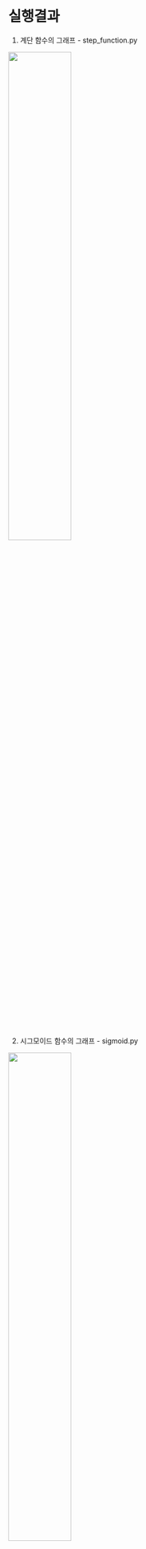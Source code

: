 # 실행결과
1. 계단 함수의 그래프 - step_function.py
<img src='https://user-images.githubusercontent.com/53163222/93405954-70a1fa80-f8c9-11ea-9f3a-c38db7594e4f.png' width='50%'>

2. 시그모이드 함수의 그래프 - sigmoid.py
<img src='https://user-images.githubusercontent.com/53163222/93405957-726bbe00-f8c9-11ea-840f-8941296c18e7.png' width='50%'>

3. 시그모이드 함수와 계단 함수 비교 그래프 - sig_step_function.py
<img src='https://user-images.githubusercontent.com/53163222/93642227-ac0f0700-fa38-11ea-8cd4-734fadc25536.png' width='50%'>
